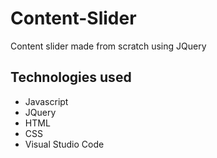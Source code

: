 # Content-Slider
Content slider made from scratch using JQuery

## Technologies used
- Javascript
- JQuery
- HTML
- CSS
- Visual Studio Code
